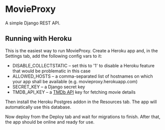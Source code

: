 # MovieProxy

A simple Django REST API.

## Running with Heroku

This is the easiest way to run MovieProxy.
Create a Heroku app and, in the Settings tab, add the following config vars to it:

* DISABLE_COLLECTSTATIC – set this to '1' to disable a Heroku feature that would be problematic in this case
* ALLOWED_HOSTS – a comma-separated list of hostnames on which your app shall be available (e.g. movieproxy.herokuapp.com)
* SECRET_KEY – a Django secret key
* TMDB_API_KEY – a [TMDb API](https://developers.themoviedb.org/3/getting-started/introduction) key for fetching movie details

Then install the Heroku Postgres addon in the Resources tab. The app will automatically use this database.

Now deploy from the Deploy tab and wait for migrations to finish. After that, the app should be online and ready for use.
